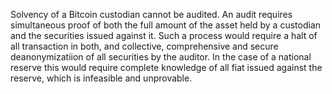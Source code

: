 Solvency of a Bitcoin custodian cannot be audited. An audit requires simultaneous proof of both the full amount of the asset held by a custodian and the securities issued against it. Such a process would require a halt of all transaction in both, and collective, comprehensive and secure deanonymizatiion of all securities by the auditor. In the case of a national reserve this would require complete knowledge of all fiat issued against the reserve, which is infeasible and unprovable.